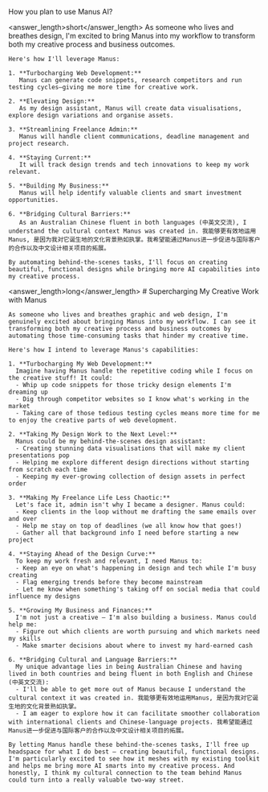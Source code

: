 <question>How you plan to use Manus AI?</question>

<answer_length>short</answer_length>
<answer>
    As someone who lives and breathes design, I'm excited to bring Manus into my workflow to transform both my creative process and business outcomes.
    
    Here's how I'll leverage Manus:
    
    1. **Turbocharging Web Development:**
       Manus can generate code snippets, research competitors and run testing cycles—giving me more time for creative work.
    
    2. **Elevating Design:**
       As my design assistant, Manus will create data visualisations, explore design variations and organise assets.
    
    3. **Streamlining Freelance Admin:**
       Manus will handle client communications, deadline management and project research.
    
    4. **Staying Current:**
       It will track design trends and tech innovations to keep my work relevant.
    
    5. **Building My Business:**
       Manus will help identify valuable clients and smart investment opportunities.
    
    6. **Bridging Cultural Barriers:**
       As an Australian Chinese fluent in both languages (中英文交流), I understand the cultural context Manus was created in. 我能够更有效地运用Manus, 是因为我对它诞生地的文化背景熟如执掌。我希望能通过Manus进一步促进与国际客户的合作以及中文设计相关项目的拓展。
    
    By automating behind-the-scenes tasks, I'll focus on creating beautiful, functional designs while bringing more AI capabilities into my creative process.
</answer>


<answer_length>long</answer_length>
<answer>
    # Supercharging My Creative Work with Manus
    
    As someone who lives and breathes graphic and web design, I'm genuinely excited about bringing Manus into my workflow. I can see it transforming both my creative process and business outcomes by automating those time-consuming tasks that hinder my creative time.
    
    Here's how I intend to leverage Manus's capabilities:
    
    1. **Turbocharging My Web Development:**
      Imagine having Manus handle the repetitive coding while I focus on the creative stuff! It could:
      - Whip up code snippets for those tricky design elements I'm dreaming up
      - Dig through competitor websites so I know what's working in the market
      - Taking care of those tedious testing cycles means more time for me to enjoy the creative parts of web development.
    
    2. **Taking My Design Work to the Next Level:**
      Manus could be my behind-the-scenes design assistant:
      - Creating stunning data visualisations that will make my client presentations pop
      - Helping me explore different design directions without starting from scratch each time
      - Keeping my ever-growing collection of design assets in perfect order
    
    3. **Making My Freelance Life Less Chaotic:**
      Let's face it, admin isn't why I became a designer. Manus could:
      - Keep clients in the loop without me drafting the same emails over and over
      - Help me stay on top of deadlines (we all know how that goes!)
      - Gather all that background info I need before starting a new project
    
    4. **Staying Ahead of the Design Curve:**
      To keep my work fresh and relevant, I need Manus to:
      - Keep an eye on what's happening in design and tech while I'm busy creating
      - Flag emerging trends before they become mainstream
      - Let me know when something's taking off on social media that could influence my designs
    
    5. **Growing My Business and Finances:**
      I'm not just a creative – I'm also building a business. Manus could help me:
      - Figure out which clients are worth pursuing and which markets need my skills
      - Make smarter decisions about where to invest my hard-earned cash
    
    6. **Bridging Cultural and Language Barriers:**
      My unique advantage lies in being Australian Chinese and having lived in both countries and being fluent in both English and Chinese (中英文交流):
      - I'll be able to get more out of Manus because I understand the cultural context it was created in. 我能够更有效地运用Manus, 是因为我对它诞生地的文化背景熟如执掌。
      - I am eager to explore how it can facilitate smoother collaboration with international clients and Chinese-language projects. 我希望能通过Manus进一步促进与国际客户的合作以及中文设计相关项目的拓展。
    
    By letting Manus handle these behind-the-scenes tasks, I'll free up headspace for what I do best – creating beautiful, functional designs. I'm particularly excited to see how it meshes with my existing toolkit and helps me bring more AI smarts into my creative process. And honestly, I think my cultural connection to the team behind Manus could turn into a really valuable two-way street.
</answer>